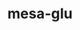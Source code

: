 ---
title: "mesa-glu"
layout: cache
categories: [package, develop]
meta: {"compilers": ["gcc@11.1.0", "gcc@11.4.0"], "num_specs": 78, "num_specs_by_stack": {"data-vis-sdk": 20, "e4s": 40, "hep": 18, "root": 78}, "oss": ["ubuntu20.04", "ubuntu22.04"], "platforms": ["linux"], "stacks": ["data-vis-sdk", "e4s", "hep", "root"], "targets": ["x86_64_v3"], "versions": ["9.0.2"]}
spec_details: [{"compiler": "gcc@11.4.0", "hash": "2f3xya3gh4hucm4dkod5dht5qvomsfvm", "os": "ubuntu22.04", "platform": "linux", "size": "-", "stacks": ["hep", "root"], "target": "x86_64_v3", "variants": ["build_system=autotools", "patches:=3d03e55"], "versions": ["9.0.2"]}, {"compiler": "gcc@11.4.0", "hash": "2f5n7nuqmvu5joa523ghbxdl2ol6lrwn", "os": "ubuntu22.04", "platform": "linux", "size": "-", "stacks": ["e4s", "root"], "target": "x86_64_v3", "variants": ["build_system=autotools", "patches:=3d03e55"], "versions": ["9.0.2"]}, {"compiler": "gcc@11.4.0", "hash": "2sotrgvf7l5n33pvsg5wbw3fqqxplewy", "os": "ubuntu22.04", "platform": "linux", "size": "-", "stacks": ["hep", "root"], "target": "x86_64_v3", "variants": ["build_system=autotools", "patches:=3d03e55"], "versions": ["9.0.2"]}, {"compiler": "gcc@11.4.0", "hash": "2uyqrprisowvxw76eqd3sxv6js2sl32l", "os": "ubuntu22.04", "platform": "linux", "size": "-", "stacks": ["e4s", "root"], "target": "x86_64_v3", "variants": ["build_system=autotools", "patches:=3d03e55"], "versions": ["9.0.2"]}, {"compiler": "gcc@11.1.0", "hash": "36272lddlpfmi2e4qgceamgqu4tgtza5", "os": "ubuntu20.04", "platform": "linux", "size": "-", "stacks": ["data-vis-sdk", "root"], "target": "x86_64_v3", "variants": ["build_system=autotools", "patches:=3d03e55"], "versions": ["9.0.2"]}, {"compiler": "gcc@11.4.0", "hash": "3bpt3kh56vzy65z2tkyagtybtxkna7p6", "os": "ubuntu22.04", "platform": "linux", "size": "-", "stacks": ["hep", "root"], "target": "x86_64_v3", "variants": ["build_system=autotools", "patches:=3d03e55"], "versions": ["9.0.2"]}, {"compiler": "gcc@11.4.0", "hash": "3ciphjnivda2l4kvum3xuyoucpgvzeg3", "os": "ubuntu22.04", "platform": "linux", "size": "-", "stacks": ["hep", "root"], "target": "x86_64_v3", "variants": ["build_system=autotools", "patches:=3d03e55"], "versions": ["9.0.2"]}, {"compiler": "gcc@11.4.0", "hash": "3tjuc3yyn3tum4xrh2xyvtonybn45t5k", "os": "ubuntu22.04", "platform": "linux", "size": "-", "stacks": ["e4s", "root"], "target": "x86_64_v3", "variants": ["build_system=autotools", "patches:=3d03e55"], "versions": ["9.0.2"]}, {"compiler": "gcc@11.1.0", "hash": "462xqgheeopj3mxu7toyznou75sprf2h", "os": "ubuntu20.04", "platform": "linux", "size": "-", "stacks": ["data-vis-sdk", "root"], "target": "x86_64_v3", "variants": ["build_system=autotools", "patches:=3d03e55"], "versions": ["9.0.2"]}, {"compiler": "gcc@11.1.0", "hash": "4bze32pffy4di5dapg5elfdnqmoweofg", "os": "ubuntu20.04", "platform": "linux", "size": "-", "stacks": ["data-vis-sdk", "root"], "target": "x86_64_v3", "variants": ["build_system=autotools", "patches:=3d03e55"], "versions": ["9.0.2"]}, {"compiler": "gcc@11.4.0", "hash": "4ezjspy3qjoq4ckstidpx4a3iuwcjwyp", "os": "ubuntu22.04", "platform": "linux", "size": "-", "stacks": ["e4s", "root"], "target": "x86_64_v3", "variants": ["build_system=autotools", "patches:=3d03e55"], "versions": ["9.0.2"]}, {"compiler": "gcc@11.1.0", "hash": "4lr4cikocsubdhzubtlkmz67tx2yrdon", "os": "ubuntu20.04", "platform": "linux", "size": "-", "stacks": ["data-vis-sdk", "root"], "target": "x86_64_v3", "variants": ["build_system=autotools", "patches:=3d03e55"], "versions": ["9.0.2"]}, {"compiler": "gcc@11.4.0", "hash": "4rhy46svxcvk4rujsz53qey7sjjm32d3", "os": "ubuntu22.04", "platform": "linux", "size": "-", "stacks": ["hep", "root"], "target": "x86_64_v3", "variants": ["build_system=autotools", "patches:=3d03e55"], "versions": ["9.0.2"]}, {"compiler": "gcc@11.4.0", "hash": "4v4v6hkp4hidh47coy6gjrpcqugwen3p", "os": "ubuntu22.04", "platform": "linux", "size": "-", "stacks": ["hep", "root"], "target": "x86_64_v3", "variants": ["build_system=autotools", "patches:=3d03e55"], "versions": ["9.0.2"]}, {"compiler": "gcc@11.4.0", "hash": "5pkqwy5x5xw5hdyhdzj554g2r3zlm3td", "os": "ubuntu22.04", "platform": "linux", "size": "-", "stacks": ["e4s", "root"], "target": "x86_64_v3", "variants": ["build_system=autotools", "patches:=3d03e55"], "versions": ["9.0.2"]}, {"compiler": "gcc@11.4.0", "hash": "6qfqfsjhuxmmtttyayd6osyidxnoynae", "os": "ubuntu22.04", "platform": "linux", "size": "-", "stacks": ["hep", "root"], "target": "x86_64_v3", "variants": ["build_system=autotools", "patches:=3d03e55"], "versions": ["9.0.2"]}, {"compiler": "gcc@11.1.0", "hash": "745vhnblk5o3tskh7orhwurxltbgxve2", "os": "ubuntu20.04", "platform": "linux", "size": "-", "stacks": ["data-vis-sdk", "root"], "target": "x86_64_v3", "variants": ["build_system=autotools", "patches:=3d03e55"], "versions": ["9.0.2"]}, {"compiler": "gcc@11.4.0", "hash": "7qkkw6njcawyjdd5o6r2zyhflawbttdh", "os": "ubuntu22.04", "platform": "linux", "size": "-", "stacks": ["e4s", "root"], "target": "x86_64_v3", "variants": ["build_system=autotools", "patches:=3d03e55"], "versions": ["9.0.2"]}, {"compiler": "gcc@11.4.0", "hash": "7zzav2dby4nqbsvea2sqjgbqmqcaccwj", "os": "ubuntu22.04", "platform": "linux", "size": "-", "stacks": ["e4s", "root"], "target": "x86_64_v3", "variants": ["build_system=autotools", "patches:=3d03e55"], "versions": ["9.0.2"]}, {"compiler": "gcc@11.1.0", "hash": "aaguyzlj6koxnkq22bfz4avhpia67qo5", "os": "ubuntu20.04", "platform": "linux", "size": "-", "stacks": ["data-vis-sdk", "root"], "target": "x86_64_v3", "variants": ["build_system=autotools", "patches:=3d03e55"], "versions": ["9.0.2"]}, {"compiler": "gcc@11.4.0", "hash": "bfmewyhztlegewuxekn4xtalyhz5jko2", "os": "ubuntu22.04", "platform": "linux", "size": "-", "stacks": ["hep", "root"], "target": "x86_64_v3", "variants": ["build_system=autotools", "patches:=3d03e55"], "versions": ["9.0.2"]}, {"compiler": "gcc@11.1.0", "hash": "bgntdq42rwtinymedlf2exae5fgnye3a", "os": "ubuntu20.04", "platform": "linux", "size": "-", "stacks": ["data-vis-sdk", "root"], "target": "x86_64_v3", "variants": ["build_system=autotools", "patches:=3d03e55"], "versions": ["9.0.2"]}, {"compiler": "gcc@11.4.0", "hash": "bgrtmrdfc3bdypqxmod5qg5ampyri4wq", "os": "ubuntu22.04", "platform": "linux", "size": "-", "stacks": ["hep", "root"], "target": "x86_64_v3", "variants": ["build_system=autotools", "patches:=3d03e55"], "versions": ["9.0.2"]}, {"compiler": "gcc@11.4.0", "hash": "ccbm6r4vvmlfw73qnswrcndpakhjg4iu", "os": "ubuntu22.04", "platform": "linux", "size": "-", "stacks": ["e4s", "root"], "target": "x86_64_v3", "variants": ["build_system=autotools", "patches:=3d03e55"], "versions": ["9.0.2"]}, {"compiler": "gcc@11.1.0", "hash": "cue5oirkx3wfkk26dgzxaksbaz23ucy4", "os": "ubuntu20.04", "platform": "linux", "size": "-", "stacks": ["data-vis-sdk", "root"], "target": "x86_64_v3", "variants": ["build_system=autotools", "patches:=3d03e55"], "versions": ["9.0.2"]}, {"compiler": "gcc@11.4.0", "hash": "d3axh6c6dey5xfg7vfgs3fes4gmnzoyr", "os": "ubuntu22.04", "platform": "linux", "size": "-", "stacks": ["hep", "root"], "target": "x86_64_v3", "variants": ["build_system=autotools", "patches:=3d03e55"], "versions": ["9.0.2"]}, {"compiler": "gcc@11.4.0", "hash": "dccvo2oll3abpcynt36s5b7p5263rxpf", "os": "ubuntu22.04", "platform": "linux", "size": "-", "stacks": ["e4s", "root"], "target": "x86_64_v3", "variants": ["build_system=autotools", "patches:=3d03e55"], "versions": ["9.0.2"]}, {"compiler": "gcc@11.4.0", "hash": "dm7nnthisvp5tclryte4b4s54m33zzio", "os": "ubuntu22.04", "platform": "linux", "size": "-", "stacks": ["e4s", "root"], "target": "x86_64_v3", "variants": ["build_system=autotools", "patches:=3d03e55"], "versions": ["9.0.2"]}, {"compiler": "gcc@11.1.0", "hash": "dwdp26xl7a3jdh5a33xqzikhhhv6ypjt", "os": "ubuntu20.04", "platform": "linux", "size": "-", "stacks": ["data-vis-sdk", "root"], "target": "x86_64_v3", "variants": ["build_system=autotools", "patches:=3d03e55"], "versions": ["9.0.2"]}, {"compiler": "gcc@11.4.0", "hash": "eeynr3p7zi7yqbr465n7ckv7jxgm25xd", "os": "ubuntu22.04", "platform": "linux", "size": "-", "stacks": ["e4s", "root"], "target": "x86_64_v3", "variants": ["build_system=autotools", "patches:=3d03e55"], "versions": ["9.0.2"]}, {"compiler": "gcc@11.4.0", "hash": "efa5i2w6jt4vugsosgfil2irfexeqb7h", "os": "ubuntu22.04", "platform": "linux", "size": "-", "stacks": ["e4s", "root"], "target": "x86_64_v3", "variants": ["build_system=autotools", "patches:=3d03e55"], "versions": ["9.0.2"]}, {"compiler": "gcc@11.1.0", "hash": "efzxfxh7rxvhhe2bw2ohzawgjq5otsbt", "os": "ubuntu20.04", "platform": "linux", "size": "-", "stacks": ["data-vis-sdk", "root"], "target": "x86_64_v3", "variants": ["build_system=autotools", "patches:=3d03e55"], "versions": ["9.0.2"]}, {"compiler": "gcc@11.1.0", "hash": "el3sdc7zg2c7bhkjmhvaqpzqu2q6qzlk", "os": "ubuntu20.04", "platform": "linux", "size": "-", "stacks": ["data-vis-sdk", "root"], "target": "x86_64_v3", "variants": ["build_system=autotools", "patches:=3d03e55"], "versions": ["9.0.2"]}, {"compiler": "gcc@11.4.0", "hash": "eqfg2alwxaq2uohdsprzsk2yzxtgu6pb", "os": "ubuntu22.04", "platform": "linux", "size": "-", "stacks": ["e4s", "root"], "target": "x86_64_v3", "variants": ["build_system=autotools", "patches:=3d03e55"], "versions": ["9.0.2"]}, {"compiler": "gcc@11.4.0", "hash": "f653jbrvlqj3ix7uzdrpwrmvde32sj5o", "os": "ubuntu22.04", "platform": "linux", "size": "-", "stacks": ["e4s", "root"], "target": "x86_64_v3", "variants": ["build_system=autotools", "patches:=3d03e55"], "versions": ["9.0.2"]}, {"compiler": "gcc@11.4.0", "hash": "fiw77rs6nwvz7cwrsvabez6a7pfhvs3o", "os": "ubuntu22.04", "platform": "linux", "size": "-", "stacks": ["hep", "root"], "target": "x86_64_v3", "variants": ["build_system=autotools", "patches:=3d03e55"], "versions": ["9.0.2"]}, {"compiler": "gcc@11.4.0", "hash": "ga26j65strxvwbmbxyrjfxrbknaol7rz", "os": "ubuntu22.04", "platform": "linux", "size": "-", "stacks": ["e4s", "root"], "target": "x86_64_v3", "variants": ["build_system=autotools", "patches:=3d03e55"], "versions": ["9.0.2"]}, {"compiler": "gcc@11.4.0", "hash": "ggza7vndwrhvxols2kdxmjbln2wxhkg3", "os": "ubuntu22.04", "platform": "linux", "size": "-", "stacks": ["e4s", "root"], "target": "x86_64_v3", "variants": ["build_system=autotools", "patches:=3d03e55"], "versions": ["9.0.2"]}, {"compiler": "gcc@11.1.0", "hash": "gsgirtj6f752evs4ewcc7rjhyt5ugle6", "os": "ubuntu20.04", "platform": "linux", "size": "-", "stacks": ["data-vis-sdk", "root"], "target": "x86_64_v3", "variants": ["build_system=autotools", "patches:=3d03e55"], "versions": ["9.0.2"]}, {"compiler": "gcc@11.4.0", "hash": "hbl454lfivvb4z7iglmqgf6jkf6lwxen", "os": "ubuntu22.04", "platform": "linux", "size": "-", "stacks": ["e4s", "root"], "target": "x86_64_v3", "variants": ["build_system=autotools", "patches:=3d03e55"], "versions": ["9.0.2"]}, {"compiler": "gcc@11.4.0", "hash": "hdxoyyyrmwlics2lyjfrereqd7q4tb5y", "os": "ubuntu22.04", "platform": "linux", "size": "-", "stacks": ["hep", "root"], "target": "x86_64_v3", "variants": ["build_system=autotools", "patches:=3d03e55"], "versions": ["9.0.2"]}, {"compiler": "gcc@11.4.0", "hash": "hferafa3ljxhorxlhiig2oyp4ip7g4x5", "os": "ubuntu22.04", "platform": "linux", "size": "-", "stacks": ["e4s", "root"], "target": "x86_64_v3", "variants": ["build_system=autotools", "patches:=3d03e55"], "versions": ["9.0.2"]}, {"compiler": "gcc@11.4.0", "hash": "i2jbstkus6cdeplu6pvb3gdtejhme7bc", "os": "ubuntu22.04", "platform": "linux", "size": "-", "stacks": ["hep", "root"], "target": "x86_64_v3", "variants": ["build_system=autotools", "patches:=3d03e55"], "versions": ["9.0.2"]}, {"compiler": "gcc@11.4.0", "hash": "i455wvu3eq3tifgc3iemvrf3atyvk7gh", "os": "ubuntu22.04", "platform": "linux", "size": "-", "stacks": ["hep", "root"], "target": "x86_64_v3", "variants": ["build_system=autotools", "patches:=3d03e55"], "versions": ["9.0.2"]}, {"compiler": "gcc@11.1.0", "hash": "ifubiz7cifqay7tulbg4w22i7gjz4uio", "os": "ubuntu20.04", "platform": "linux", "size": "-", "stacks": ["data-vis-sdk", "root"], "target": "x86_64_v3", "variants": ["build_system=autotools", "patches:=3d03e55"], "versions": ["9.0.2"]}, {"compiler": "gcc@11.4.0", "hash": "j3jks3das2e3gx5eua62gwte23pemsdj", "os": "ubuntu22.04", "platform": "linux", "size": "-", "stacks": ["e4s", "root"], "target": "x86_64_v3", "variants": ["build_system=autotools", "patches:=3d03e55"], "versions": ["9.0.2"]}, {"compiler": "gcc@11.4.0", "hash": "juijppj3o2epmsfaetofcaeb6h7xxnft", "os": "ubuntu22.04", "platform": "linux", "size": "-", "stacks": ["e4s", "root"], "target": "x86_64_v3", "variants": ["build_system=autotools", "patches:=3d03e55"], "versions": ["9.0.2"]}, {"compiler": "gcc@11.1.0", "hash": "k33zp73zmxu2oihmx2hdb62wk3r6f6w4", "os": "ubuntu20.04", "platform": "linux", "size": "-", "stacks": ["data-vis-sdk", "root"], "target": "x86_64_v3", "variants": ["build_system=autotools", "patches:=3d03e55"], "versions": ["9.0.2"]}, {"compiler": "gcc@11.4.0", "hash": "kfqhz2nri5fyor5t4uk7r32xivmipheh", "os": "ubuntu22.04", "platform": "linux", "size": "-", "stacks": ["e4s", "root"], "target": "x86_64_v3", "variants": ["build_system=autotools", "patches:=3d03e55"], "versions": ["9.0.2"]}, {"compiler": "gcc@11.4.0", "hash": "l4wrnbenkxccvw7unw5fztq2naroydzi", "os": "ubuntu22.04", "platform": "linux", "size": "-", "stacks": ["e4s", "root"], "target": "x86_64_v3", "variants": ["build_system=autotools", "patches:=3d03e55"], "versions": ["9.0.2"]}, {"compiler": "gcc@11.4.0", "hash": "l6azh3f76rqc4hgdjstkqoddwtbqhopw", "os": "ubuntu22.04", "platform": "linux", "size": "-", "stacks": ["e4s", "root"], "target": "x86_64_v3", "variants": ["build_system=autotools", "patches:=3d03e55"], "versions": ["9.0.2"]}, {"compiler": "gcc@11.4.0", "hash": "ld6xo5bxfiulrwdm7uck2srhybnofj2l", "os": "ubuntu22.04", "platform": "linux", "size": "-", "stacks": ["e4s", "root"], "target": "x86_64_v3", "variants": ["build_system=autotools", "patches:=3d03e55"], "versions": ["9.0.2"]}, {"compiler": "gcc@11.4.0", "hash": "luavwkzgyj3vl2utj2xofdh23rc7vsvp", "os": "ubuntu22.04", "platform": "linux", "size": "-", "stacks": ["hep", "root"], "target": "x86_64_v3", "variants": ["build_system=autotools", "patches:=3d03e55"], "versions": ["9.0.2"]}, {"compiler": "gcc@11.4.0", "hash": "mkb2az2v332aj5uutkn7j6qzdl7ywtua", "os": "ubuntu22.04", "platform": "linux", "size": "-", "stacks": ["e4s", "root"], "target": "x86_64_v3", "variants": ["build_system=autotools", "patches:=3d03e55"], "versions": ["9.0.2"]}, {"compiler": "gcc@11.4.0", "hash": "mmwgbnz4ll66ektai2ydqqzeva6o6xv6", "os": "ubuntu22.04", "platform": "linux", "size": "-", "stacks": ["e4s", "root"], "target": "x86_64_v3", "variants": ["build_system=autotools", "patches:=3d03e55"], "versions": ["9.0.2"]}, {"compiler": "gcc@11.4.0", "hash": "np7k5ke5y5nz5bgprjdocnb4qupdoi2v", "os": "ubuntu22.04", "platform": "linux", "size": "-", "stacks": ["e4s", "root"], "target": "x86_64_v3", "variants": ["build_system=autotools", "patches:=3d03e55"], "versions": ["9.0.2"]}, {"compiler": "gcc@11.4.0", "hash": "nt6f3u3vsnjqsbvlyoq54m2o3zjzh32u", "os": "ubuntu22.04", "platform": "linux", "size": "-", "stacks": ["e4s", "root"], "target": "x86_64_v3", "variants": ["build_system=autotools", "patches:=3d03e55"], "versions": ["9.0.2"]}, {"compiler": "gcc@11.1.0", "hash": "o3p5wskpnebugcfidcwriqweovemo45z", "os": "ubuntu20.04", "platform": "linux", "size": "-", "stacks": ["data-vis-sdk", "root"], "target": "x86_64_v3", "variants": ["build_system=autotools", "patches:=3d03e55"], "versions": ["9.0.2"]}, {"compiler": "gcc@11.4.0", "hash": "oxjxpxrz5vbxrxrpo3rieozbpw66oem7", "os": "ubuntu22.04", "platform": "linux", "size": "-", "stacks": ["e4s", "root"], "target": "x86_64_v3", "variants": ["build_system=autotools", "patches:=3d03e55"], "versions": ["9.0.2"]}, {"compiler": "gcc@11.4.0", "hash": "qhlfcpkqvphs5475pitngbfus3jl55ms", "os": "ubuntu22.04", "platform": "linux", "size": "-", "stacks": ["e4s", "root"], "target": "x86_64_v3", "variants": ["build_system=autotools", "patches:=3d03e55"], "versions": ["9.0.2"]}, {"compiler": "gcc@11.4.0", "hash": "qu6loi7xxybbtk7rffwyw5w6nk4femxc", "os": "ubuntu22.04", "platform": "linux", "size": "-", "stacks": ["e4s", "root"], "target": "x86_64_v3", "variants": ["build_system=autotools", "patches:=3d03e55"], "versions": ["9.0.2"]}, {"compiler": "gcc@11.4.0", "hash": "r6beu646hp44iobx6bd6pv3oikhm2rjk", "os": "ubuntu22.04", "platform": "linux", "size": "-", "stacks": ["e4s", "root"], "target": "x86_64_v3", "variants": ["build_system=autotools", "patches:=3d03e55"], "versions": ["9.0.2"]}, {"compiler": "gcc@11.4.0", "hash": "rwjjjx3xn6b4vsiyrqq6needurja54x4", "os": "ubuntu22.04", "platform": "linux", "size": "-", "stacks": ["e4s", "root"], "target": "x86_64_v3", "variants": ["build_system=autotools", "patches:=3d03e55"], "versions": ["9.0.2"]}, {"compiler": "gcc@11.4.0", "hash": "syazyh32gmwiu4efmgvhavt4j6eviakl", "os": "ubuntu22.04", "platform": "linux", "size": "-", "stacks": ["hep", "root"], "target": "x86_64_v3", "variants": ["build_system=autotools", "patches:=3d03e55"], "versions": ["9.0.2"]}, {"compiler": "gcc@11.4.0", "hash": "u4s3puo2tyia6zqbsnz232ycx57crzfj", "os": "ubuntu22.04", "platform": "linux", "size": "-", "stacks": ["hep", "root"], "target": "x86_64_v3", "variants": ["build_system=autotools", "patches:=3d03e55"], "versions": ["9.0.2"]}, {"compiler": "gcc@11.4.0", "hash": "uz4dswyjozykye2rjphiwtecirpim3oh", "os": "ubuntu22.04", "platform": "linux", "size": "-", "stacks": ["e4s", "root"], "target": "x86_64_v3", "variants": ["build_system=autotools", "patches:=3d03e55"], "versions": ["9.0.2"]}, {"compiler": "gcc@11.1.0", "hash": "v3x5c3drvxqr7aco7em6xjeboxrqairn", "os": "ubuntu20.04", "platform": "linux", "size": "-", "stacks": ["data-vis-sdk", "root"], "target": "x86_64_v3", "variants": ["build_system=autotools", "patches:=3d03e55"], "versions": ["9.0.2"]}, {"compiler": "gcc@11.4.0", "hash": "v6ktk2gc3b2cjvque3anfp7cog4jjo5z", "os": "ubuntu22.04", "platform": "linux", "size": "-", "stacks": ["hep", "root"], "target": "x86_64_v3", "variants": ["build_system=autotools", "patches:=3d03e55"], "versions": ["9.0.2"]}, {"compiler": "gcc@11.4.0", "hash": "va73pqxt2j5ag7lw5ajlpg47ybrkdeo4", "os": "ubuntu22.04", "platform": "linux", "size": "-", "stacks": ["e4s", "root"], "target": "x86_64_v3", "variants": ["build_system=autotools", "patches:=3d03e55"], "versions": ["9.0.2"]}, {"compiler": "gcc@11.1.0", "hash": "wh6tyin52ahgwlnzaol3vgjc5olkaegx", "os": "ubuntu20.04", "platform": "linux", "size": "-", "stacks": ["data-vis-sdk", "root"], "target": "x86_64_v3", "variants": ["build_system=autotools", "patches:=3d03e55"], "versions": ["9.0.2"]}, {"compiler": "gcc@11.4.0", "hash": "wh72bhgjlhby34oir2gllxcszadzpuhv", "os": "ubuntu22.04", "platform": "linux", "size": "-", "stacks": ["e4s", "root"], "target": "x86_64_v3", "variants": ["build_system=autotools", "patches:=3d03e55"], "versions": ["9.0.2"]}, {"compiler": "gcc@11.4.0", "hash": "xmzxigd7ax7qu6z3dgrmcpaz62g3hubi", "os": "ubuntu22.04", "platform": "linux", "size": "-", "stacks": ["e4s", "root"], "target": "x86_64_v3", "variants": ["build_system=autotools", "patches:=3d03e55"], "versions": ["9.0.2"]}, {"compiler": "gcc@11.4.0", "hash": "xvq7pbi2l5iesratri2kukl55k5szkwx", "os": "ubuntu22.04", "platform": "linux", "size": "-", "stacks": ["e4s", "root"], "target": "x86_64_v3", "variants": ["build_system=autotools", "patches:=3d03e55"], "versions": ["9.0.2"]}, {"compiler": "gcc@11.4.0", "hash": "yc54qh4wrdjdfjf6fywfvoyzrthjypl3", "os": "ubuntu22.04", "platform": "linux", "size": "-", "stacks": ["e4s", "root"], "target": "x86_64_v3", "variants": ["build_system=autotools", "patches:=3d03e55"], "versions": ["9.0.2"]}, {"compiler": "gcc@11.1.0", "hash": "yv6igysubamqevxgtxwy4c62qz4zqbkx", "os": "ubuntu20.04", "platform": "linux", "size": "-", "stacks": ["data-vis-sdk", "root"], "target": "x86_64_v3", "variants": ["build_system=autotools", "patches:=3d03e55"], "versions": ["9.0.2"]}, {"compiler": "gcc@11.1.0", "hash": "z6pyzxvxqozfgmv4lflmxpt6jgfhnmsd", "os": "ubuntu20.04", "platform": "linux", "size": "-", "stacks": ["data-vis-sdk", "root"], "target": "x86_64_v3", "variants": ["build_system=autotools", "patches:=3d03e55"], "versions": ["9.0.2"]}, {"compiler": "gcc@11.4.0", "hash": "z6s65y4g4lkr6d7vppnm3kxzuniqwrxv", "os": "ubuntu22.04", "platform": "linux", "size": "-", "stacks": ["e4s", "root"], "target": "x86_64_v3", "variants": ["build_system=autotools", "patches:=3d03e55"], "versions": ["9.0.2"]}, {"compiler": "gcc@11.1.0", "hash": "zkvohoa44svp5mg23e7hjcwwsq5lj2d5", "os": "ubuntu20.04", "platform": "linux", "size": "-", "stacks": ["data-vis-sdk", "root"], "target": "x86_64_v3", "variants": ["build_system=autotools", "patches:=3d03e55"], "versions": ["9.0.2"]}]
---